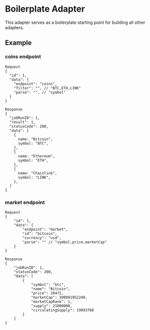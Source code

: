 # Boilerplate Adapter

This adapter serves as a boilerplate starting point for building all other adapters.

## Example

### coins endpoint

```
Request
{
  "id": 1,
  "data": {
    "endpoint": "coins",
    "filter": "", // "BTC,ETH,LINK"
    "parse": "", // "symbol"
  }
}

Response
{
  "jobRunID": 1,
  "result": 1,
  "statusCode": 200,
  "data": [
    {
      name: "Bitcoin",
      symbol: "BTC",
    },
    {
      name: "Ethereum",
      symbol: "ETH",
    },
    {
      name: "Chainlink",
      symbol: "LINK",
    },
  ]
}
```

### market endpoint

```
Request
{
    "id": 1,
    "data": {
        "endpoint": "market",
        "id": "bitcoin",
        "currency": "usd",
        "parse": "" // "symbol,price,marketCap"
    }
}

Response
{
    "jobRunID": 1,
    "statusCode": 200,
    "data": [
        {
            "symbol": "btc",
            "name": "Bitcoin",
            "price": 20472,
            "marketCap": 390891952249,
            "marketCapRank": 1,
            "supply": 21000000,
            "circulatingSupply": 19093768
        }
    ]
}
```

